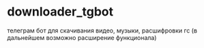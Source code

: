 # downloader_tgbot
телеграм бот для скачивания видео, музыки, расшифровки гс (в дальнейшем возможно расширение функционала) 

